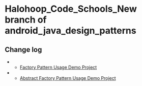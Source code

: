# Halohoop\_Code_Schools\_New branch of android\_java\_design\_patterns
## Change log
* + [Factory Pattern Usage Demo Project](https://github.com/halohoop/Halohoop_Code_Schools_New/blob/android_java_design_patterns/Design_Patterns/factory_pattern/README.md)
* + [Abstract Factory Pattern Usage Demo Project](https://github.com/halohoop/Halohoop_Code_Schools_New/blob/android_java_design_patterns/Design_Patterns/abstract_factory_pattern/README.md)